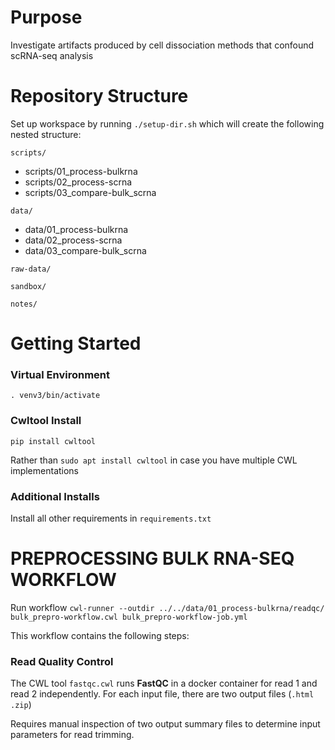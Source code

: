 # Purpose
Investigate artifacts produced by cell dissociation methods that confound scRNA-seq analysis

# Repository Structure
Set up workspace by running `./setup-dir.sh` which will create the following nested structure:

`scripts/`
+ scripts/01_process-bulkrna
+ scripts/02_process-scrna
+ scripts/03_compare-bulk_scrna

`data/`
+ data/01_process-bulkrna
+ data/02_process-scrna
+ data/03_compare-bulk_scrna

`raw-data/`

`sandbox/`

`notes/`




# Getting Started

### Virtual Environment
```
. venv3/bin/activate
```

### Cwltool Install
```
pip install cwltool
```

Rather than `sudo apt install cwltool` in case you have multiple CWL implementations

### Additional Installs
Install all other requirements in `requirements.txt`





# PREPROCESSING BULK RNA-SEQ WORKFLOW

Run workflow `cwl-runner --outdir ../../data/01_process-bulkrna/readqc/ bulk_prepro-workflow.cwl bulk_prepro-workflow-job.yml`

This workflow contains the following steps:

### Read Quality Control

The CWL tool `fastqc.cwl` runs **FastQC** in a docker container for read 1 and read 2 independently. For each input file, there are two output files (`.html` `.zip`)

Requires manual inspection of two output summary files to determine input parameters for read trimming.
